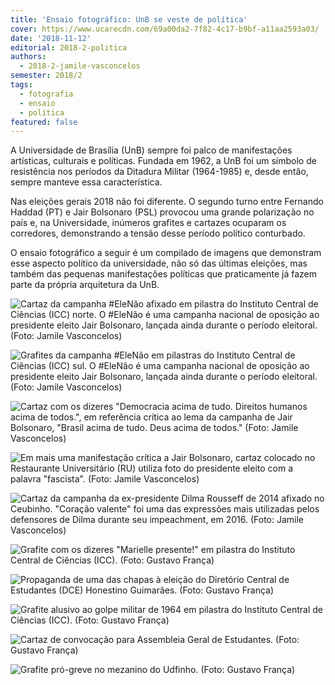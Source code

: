 ```yaml
---
title: 'Ensaio fotográfico: UnB se veste de política'
cover: https://www.ucarecdn.com/69a00da2-7f82-4c17-b9bf-a11aa2593a03/
date: '2018-11-12'
editorial: 2018-2-politica
authors:
  - 2018-2-jamile-vasconcelos
semester: 2018/2
tags:
  - fotografia
  - ensaio
  - política
featured: false
---
```

A Universidade de Brasília (UnB) sempre foi palco de manifestações artísticas, culturais e políticas. Fundada em 1962, a UnB foi um símbolo de resistência nos períodos da Ditadura Militar (1964-1985) e, desde então, sempre manteve essa característica.

Nas eleições gerais 2018 não foi diferente. O segundo turno entre Fernando Haddad (PT) e Jair Bolsonaro (PSL) provocou uma grande polarização no país e, na Universidade, inúmeros grafites e cartazes ocuparam os corredores, demonstrando a tensão desse período político conturbado.

O ensaio fotográfico a seguir é um compilado de imagens que demonstram esse aspecto político da universidade, não só das últimas eleições, mas também das pequenas manifestações políticas que praticamente já fazem parte da própria arquitetura da UnB.

![Cartaz da campanha #EleNão afixado em pilastra do Instituto Central de Ciências (ICC) norte. O #EleNão é uma campanha nacional de oposição ao presidente eleito Jair Bolsonaro, lançada ainda durante o período eleitoral. (Foto: Jamile Vasconcelos)](https://www.ucarecdn.com/69a00da2-7f82-4c17-b9bf-a11aa2593a03/)

![Grafites da campanha #EleNão em pilastras do Instituto Central de Ciências (ICC) sul. O #EleNão é uma campanha nacional de oposição ao presidente eleito Jair Bolsonaro, lançada ainda durante o período eleitoral. (Foto: Jamile Vasconcelos)](https://www.ucarecdn.com/b9b24280-e11e-4fa3-9176-d5661c2d4644/)

![Cartaz com os dizeres "Democracia acima de tudo. Direitos humanos acima de todos.", em referência crítica ao lema da campanha de Jair Bolsonaro, "Brasil acima de tudo. Deus acima de todos." (Foto: Jamile Vasconcelos)](https://www.ucarecdn.com/6042e326-d9bc-4d60-8289-a8298e6bcf79/)

![Em mais uma manifestação crítica a Jair Bolsonaro, cartaz colocado no Restaurante Universitário (RU) utiliza foto do presidente eleito com a palavra "fascista". (Foto: Jamile Vasconcelos)](https://www.ucarecdn.com/3ce79e92-4158-4df1-9f96-9c0f39d712fa/)

![Cartaz da campanha da ex-presidente Dilma Rousseff de 2014 afixado no Ceubinho. "Coração valente" foi uma das expressões mais utilizadas pelos defensores de Dilma durante seu impeachment, em 2016. (Foto: Jamile Vasconcelos)](https://www.ucarecdn.com/835ce642-8743-4b1a-8b7a-f7a608df6e33/)

![Grafite com os dizeres "Marielle presente!" em pilastra do Instituto Central de Ciências (ICC). (Foto: Gustavo França)](https://www.ucarecdn.com/6c8a66c8-d9f9-46ff-b089-3ec790a4316d/)

![Propaganda de uma das chapas à eleição do Diretório Central de Estudantes (DCE) Honestino Guimarães. (Foto: Gustavo França)](https://www.ucarecdn.com/e767acf4-6e9a-4edb-ae53-f7c00fc39300/)

![Grafite alusivo ao golpe militar de 1964 em pilastra do Instituto Central de Ciências (ICC). (Foto: Gustavo França)](https://www.ucarecdn.com/37474b28-3476-4457-8182-2692fd12429a/)

![Cartaz de convocação para Assembleia Geral de Estudantes. (Foto: Gustavo França)](https://www.ucarecdn.com/936efa50-6648-47c2-bf00-5b406463f65e/)

![Grafite pró-greve no mezanino do Udfinho. (Foto: Gustavo França)](https://www.ucarecdn.com/d1efba7c-d6c2-4c60-82fc-ef3b918e953b/)
